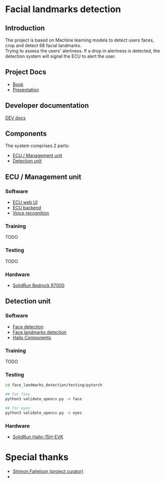 # Facial landmarks detection

## Introduction
The project is based on Machine learning models to detect users faces, crop and detect 68 facial landmarks.\
Trying to assess the users' alertness.
If a drop in alertness is detected, the detection system will signal the ECU to alert the user.

## Project Docs
* [Book](Capstone_Project_Docs/Part_1/AlertWatch.docx)
* [Presentation](Capstone_Project_Docs/Part_1/Alertwatch.pptx)


## Developer documentation 
[DEV docs](docs/index.html)

## Components
The system comprises 2 parts:
* [ECU / Management unit](#ecu--management-unit)
* [Detection unit](#detection-unit)


## ECU / Management unit
### Software
* [ECU web UI](ECU/frontend)
* [ECU backend](ECU/backend)
* [Voice recognition](voice_recognition)

### Training
TODO
### Testing
TODO

### Hardware
* [SolidRun Bedrock R7000](https://www.solid-run.com/industrial-computers/bedrock-r7000-edgeai/)


## Detection unit

### Software
* [Face detection](face_detection)
* [Face landmarks detection](face_landmarks_detection)
* [Hailo Components](hailo)

### Training
TODO

### Testing

```bash
cd face_landmarks_detection/testing/pytorch

## For face
python3 validate_opencv.py -m face 

## For eyes
python3 validate_opencv.py -m eyes 
```

### Hardware
* [SolidRun Hailo-15H-EVK](https://www.solid-run.com/hailo-15-som/)


# Special thanks
* [Shimon Faitelson (project curator)](https://il.linkedin.com/in/shimon-faitelson-22975813)
* 